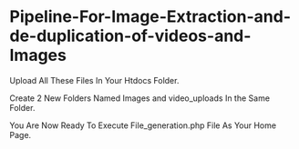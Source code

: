 # Pipeline-For-Image-Extraction-and-de-duplication-of-videos-and-Images

Upload All These Files In Your Htdocs Folder.

Create 2 New Folders Named Images and video_uploads In the Same Folder.

You Are Now Ready To Execute File_generation.php File As Your Home Page.
